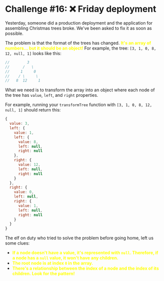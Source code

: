 # Challenge #16: ❌ Friday deployment
Yesterday, someone did a production deployment and the application for assembling Christmas trees broke. We've been asked to fix it as soon as possible.

The problem is that the format of the trees has changed. <span style="color:yellow">**It's an array of numbers… but it should be an object!**</span> For example, the tree: ``[3, 1, 0, 8, 12, null, 1]`` looks like this:

```JavaScript
//        3
//      /   \
//     1     0
//    / \     \
//   8  12     1
```


What we need is to transform the array into an object where each node of the tree has ``value``, ``left``, and ``right`` properties.

For example, running your ``transformTree`` function with ``[3, 1, 0, 8, 12, null, 1]`` should return this:


```JavaScript
{
  value: 3,
  left: {
    value: 1,
    left: {
      value: 8,
      left: null,
      right: null
    },
    right: {
      value: 12,
      left: null,
      right: null
    }
  },
  right: {
    value: 0,
    left: null,
    right: {
      value: 1,
      left: null,
      right: null
    }
  }
}
```
The elf on duty who tried to solve the problem before going home, left us some clues:

- <span style="color:yellow">**If a node doesn't have a value, it's represented with ``null``. Therefore, if a node has a ``null`` value, it won't have any children.**</span>
- <span style="color:yellow">**The root node is at index ``0`` in the array.**</span>
- <span style="color:yellow">**There's a relationship between the index of a node and the index of its children. Look for the pattern!**</span>
